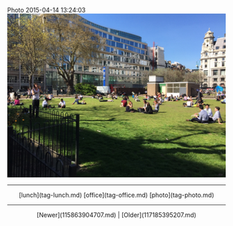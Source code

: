 <!--
title: Photo 2015-04-14 13
date: 2020-06-28T14:38:48.406Z
tags: lunch, office, photo
-->

Photo 2015-04-14 13:24:03
![](116380733192-0.jpg)

<!--BOTTOM-POST-NAVIGATION-->
---

<center>[lunch](tag-lunch.md) [office](tag-office.md) [photo](tag-photo.md)</center>

---

<center>[Newer](115863904707.md) | [Older](117185395207.md)</center>